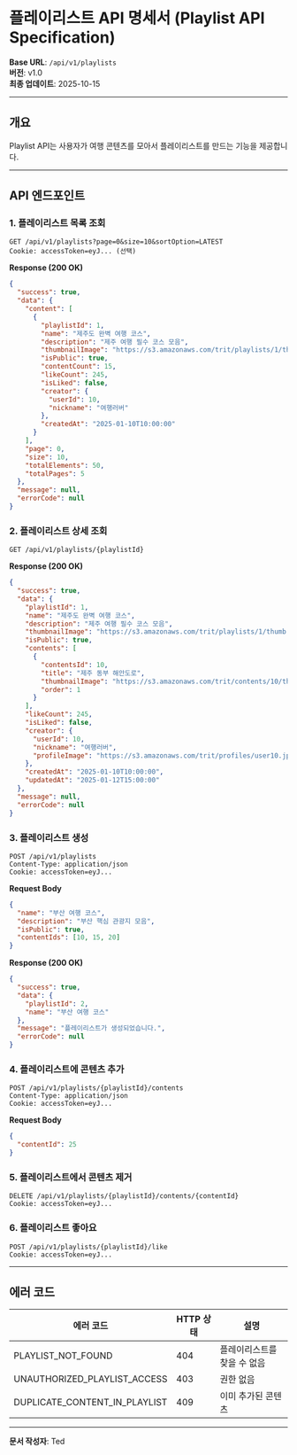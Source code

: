 # 플레이리스트 API 명세서 (Playlist API Specification)

**Base URL**: `/api/v1/playlists`  
**버전**: v1.0  
**최종 업데이트**: 2025-10-15

---

## 개요

Playlist API는 사용자가 여행 콘텐츠를 모아서 플레이리스트를 만드는 기능을 제공합니다.

---

## API 엔드포인트

### 1. 플레이리스트 목록 조회

```http
GET /api/v1/playlists?page=0&size=10&sortOption=LATEST
Cookie: accessToken=eyJ... (선택)
```

**Response (200 OK)**

```json
{
  "success": true,
  "data": {
    "content": [
      {
        "playlistId": 1,
        "name": "제주도 완벽 여행 코스",
        "description": "제주 여행 필수 코스 모음",
        "thumbnailImage": "https://s3.amazonaws.com/trit/playlists/1/thumb.jpg",
        "isPublic": true,
        "contentCount": 15,
        "likeCount": 245,
        "isLiked": false,
        "creator": {
          "userId": 10,
          "nickname": "여행러버"
        },
        "createdAt": "2025-01-10T10:00:00"
      }
    ],
    "page": 0,
    "size": 10,
    "totalElements": 50,
    "totalPages": 5
  },
  "message": null,
  "errorCode": null
}
```

### 2. 플레이리스트 상세 조회

```http
GET /api/v1/playlists/{playlistId}
```

**Response (200 OK)**

```json
{
  "success": true,
  "data": {
    "playlistId": 1,
    "name": "제주도 완벽 여행 코스",
    "description": "제주 여행 필수 코스 모음",
    "thumbnailImage": "https://s3.amazonaws.com/trit/playlists/1/thumb.jpg",
    "isPublic": true,
    "contents": [
      {
        "contentsId": 10,
        "title": "제주 동부 해안도로",
        "thumbnailImage": "https://s3.amazonaws.com/trit/contents/10/thumb.jpg",
        "order": 1
      }
    ],
    "likeCount": 245,
    "isLiked": false,
    "creator": {
      "userId": 10,
      "nickname": "여행러버",
      "profileImage": "https://s3.amazonaws.com/trit/profiles/user10.jpg"
    },
    "createdAt": "2025-01-10T10:00:00",
    "updatedAt": "2025-01-12T15:00:00"
  },
  "message": null,
  "errorCode": null
}
```

### 3. 플레이리스트 생성

```http
POST /api/v1/playlists
Content-Type: application/json
Cookie: accessToken=eyJ...
```

**Request Body**

```json
{
  "name": "부산 여행 코스",
  "description": "부산 핵심 관광지 모음",
  "isPublic": true,
  "contentIds": [10, 15, 20]
}
```

**Response (200 OK)**

```json
{
  "success": true,
  "data": {
    "playlistId": 2,
    "name": "부산 여행 코스"
  },
  "message": "플레이리스트가 생성되었습니다.",
  "errorCode": null
}
```

### 4. 플레이리스트에 콘텐츠 추가

```http
POST /api/v1/playlists/{playlistId}/contents
Content-Type: application/json
Cookie: accessToken=eyJ...
```

**Request Body**

```json
{
  "contentId": 25
}
```

### 5. 플레이리스트에서 콘텐츠 제거

```http
DELETE /api/v1/playlists/{playlistId}/contents/{contentId}
Cookie: accessToken=eyJ...
```

### 6. 플레이리스트 좋아요

```http
POST /api/v1/playlists/{playlistId}/like
Cookie: accessToken=eyJ...
```

---

## 에러 코드

| 에러 코드 | HTTP 상태 | 설명 |
|----------|----------|------|
| PLAYLIST_NOT_FOUND | 404 | 플레이리스트를 찾을 수 없음 |
| UNAUTHORIZED_PLAYLIST_ACCESS | 403 | 권한 없음 |
| DUPLICATE_CONTENT_IN_PLAYLIST | 409 | 이미 추가된 콘텐츠 |

---

**문서 작성자**: Ted
